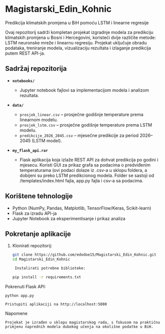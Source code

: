 # Magistarski_Edin_Kohnic

Predikcija klimatskih promjena u BiH pomoću LSTM i linearne regresije

Ovaj repozitorij sadrži kompletan projekat izgradnje modela za predikciju klimatskih promjena u Bosni i Hercegovini, koristeći dvije različite metode: LSTM neuronske mreže i linearnu regresiju. Projekat uključuje obradu podataka, treniranje modela, vizualizaciju rezultata i izlaganje predikcija putem REST API-ja.

## Sadržaj repozitorija

- **`notebooks/`**  
  - Jupyter notebook fajlovi sa implementacijom modela i analizom rezultata.
  
- **`data/`**  
  - `prosjek_linear.csv` – prosječne godišnje temperature prema linearnom modelu.  
  - `prosjek_lstm.csv` – prosječne godišnje temperature prema LSTM modelu.  
  - `predikcije_2026_2045.csv` – mjesečne predikcije za period 2026–2045 (LSTM model).

- **`my_flask_api.rar`**  
  - Flask aplikacija koja izlaže REST API za dohvat predikcija po godini i mjesecu. Koristi GUI za prikaz grafa sa podacima o predviđenim temperaturama (ovi podaci dolaze iz .csv-a u sklopu foldera, a dobijeni su     preko LSTM predikcionog modela. Folder se sastoji od /templates/index.html fajla, app.py fajla i csv-a sa podacima. 

## Korištene tehnologije

- Python (NumPy, Pandas, Matplotlib, TensorFlow/Keras, Scikit-learn)
- Flask za izradu API-ja
- Jupyter Notebook za eksperimentisanje i prikaz analiza

## Pokretanje aplikacije

1. Klonirati repozitorij:

   ```bash
   git clone https://github.com/edodoe15/Magistarski_Edin_Kohnic.git
   cd Magistarski_Edin_Kohnic

    Instalirati potrebne biblioteke:

   pip install -r requirements.txt

Pokrenuti Flask API:

    python app.py

    Pristupiti aplikaciji na http://localhost:5000

Napomene

    Projekat je izrađen u sklopu magistarskog rada, s fokusom na praktičnu primjenu naprednih modela dubokog učenja na okolišne podatke u BiH.
